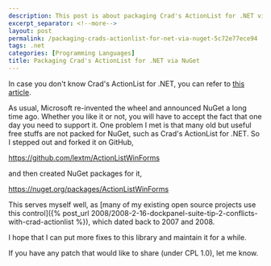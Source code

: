 ```yaml
---
description: This post is about packaging Crad's ActionList for .NET via NuGet.
excerpt_separator: <!--more-->
layout: post
permalink: /packaging-crads-actionlist-for-net-via-nuget-5c72e77ece94
tags: .net
categories: [Programming Languages]
title: Packaging Crad's ActionList for .NET via NuGet
---
```

In case you don't know Crad's ActionList for .NET, you can refer to [this article](http://www.codeproject.com/Articles/13879/ActionList-for-NET-2-0).

<!--more-->

As usual, Microsoft re-invented the wheel and announced NuGet a long time ago. Whether you like it or not, you will have to accept the fact that one day you need to support it. One problem I met is that many old but useful free stuffs are not packed for NuGet, such as Crad's ActionList for .NET. So I stepped out and forked it on GitHub,

https://github.com/lextm/ActionListWinForms

and then created NuGet packages for it,

https://nuget.org/packages/ActionListWinForms

This serves myself well, as [many of my existing open source projects use this control]({% post_url 2008/2008-2-16-dockpanel-suite-tip-2-conflicts-with-crad-actionlist %}), which dated back to 2007 and 2008.

I hope that I can put more fixes to this library and maintain it for a while.

If you have any patch that would like to share (under CPL 1.0), let me know.
